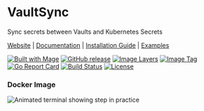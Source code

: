 # VaultSync
Sync secrets between Vaults and Kubernetes Secrets


[Website](https://thatInfrastructureGuy.com) |
[Documentation](#Documentation) |
[Installation Guide](#installation-guide) |
[Examples](#examples) 

[![Built with Mage](https://magefile.org/badge.svg)](https://magefile.org)
[![GitHub release](https://img.shields.io/github/release/thatInfrastructureGuy/VaultSync.svg)](https://github.com/thatInfrastructureGuy/VaultSync/releases)
[![Image Layers](https://images.microbadger.com/badges/image/thatinfrastructureguy/vaultsync.svg)](https://microbadger.com/images/thatinfrastructureguy/vaultsync)
[![Image Tag](https://images.microbadger.com/badges/version/thatinfrastructureguy/vaultsync.svg)](https://microbadger.com/images/thatinfrastructureguy/vaultsync)
[![Go Report Card](https://goreportcard.com/badge/github.com/thatInfrastructureGuy/VaultSync)](https://goreportcard.com/report/github.com/thatInfrastructureGuy/VaultSync)
[![Build Status](https://travis-ci.com/thatInfrastructureGuy/VaultSync.svg?branch=master)](https://travis-ci.com/thatInfrastructureGuy/VaultSync)
[![License](https://img.shields.io/badge/License-Apache%202.0-blue.svg)](https://opensource.org/licenses/Apache-2.0)

### Docker Image

![Animated terminal showing step in practice]()

